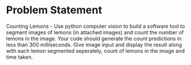 # Problem Statement
Counting Lemons - Use python computer vision to build a software tool to segment images of lemons (in attached images) and count the number of lemons in the image. Your code should generate the count predictions in less than 300 milliseconds. Give image input and display the result along with each lemon segmented seperately, count of lemons in the image and time taken.
